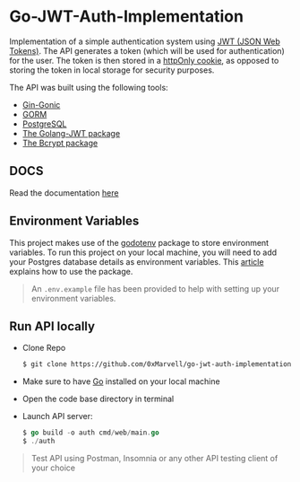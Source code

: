 # Go-JWT-Auth-Implementation

Implementation of a simple authentication system using [JWT (JSON Web Tokens)](https://jwt.io/). The API generates a token (which will be used for authentication) for the user. The token is then stored in a [httpOnly cookie](https://www.cookiepro.com/knowledge/httponly-cookie/), as opposed to storing the token in local storage for security purposes.

The API was built using the following tools:

- [Gin-Gonic](https://github.com/gin-gonic/gin)
- [GORM](https://gorm.io/)
- [PostgreSQL](https://www.postgresql.org/)
- [The Golang-JWT package](https://github.com/golang-jwt/jwt)
- [The Bcrypt package](https://pkg.go.dev/golang.org/x/crypto/bcrypt)

## DOCS

Read the documentation [here](https://documenter.getpostman.com/view/15381378/2s7Ymrkmuz)

## Environment Variables

This project makes use of the [godotenv](github.com/joho/godotenv) package to store environment variables. To run this project on your local machine, you will need to add your Postgres database details as environment variables. This [article](https://dev.to/schadokar/use-environment-variable-in-your-next-golang-project-2o6c) explains how to use the package.
> An `.env.example` file has been provided to help with setting up your environment variables.

## Run API locally

- Clone Repo

    ```bash
    $ git clone https://github.com/0xMarvell/go-jwt-auth-implementation.git
    ```

- Make sure to have [Go](https://go.dev/) installed on your local machine
- Open the code base directory in terminal
- Launch API server:

    ```go
    $ go build -o auth cmd/web/main.go
    $ ./auth
    ```

> Test API using Postman, Insomnia or any other API testing client of your choice
